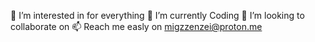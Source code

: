 👀 I’m interested in for everything
🌱 I’m currently Coding
💞️ I’m looking to collaborate on 
📫 Reach me easly on migzzenzei@proton.me
